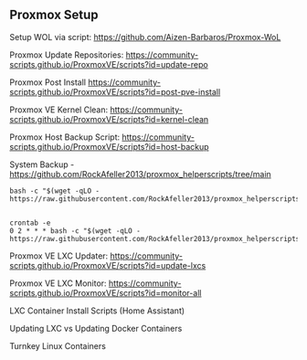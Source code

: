 
## Proxmox Setup 

Setup WOL via script: https://github.com/Aizen-Barbaros/Proxmox-WoL

Proxmox Update Repositories: https://community-scripts.github.io/ProxmoxVE/scripts?id=update-repo

Proxmox Post Install https://community-scripts.github.io/ProxmoxVE/scripts?id=post-pve-install

Proxmox VE Kernel Clean: https://community-scripts.github.io/ProxmoxVE/scripts?id=kernel-clean

Proxmox Host Backup Script: https://community-scripts.github.io/ProxmoxVE/scripts?id=host-backup

System Backup - https://github.com/RockAfeller2013/proxmox_helperscripts/tree/main

```
bash -c "$(wget -qLO - https://raw.githubusercontent.com/RockAfeller2013/proxmox_helperscripts/refs/heads/main/backup.sh)"

```
```

crontab -e
0 2 * * * bash -c "$(wget -qLO - https://raw.githubusercontent.com/RockAfeller2013/proxmox_helperscripts/refs/heads/main/backup.sh)"
```

Proxmox VE LXC Updater: https://community-scripts.github.io/ProxmoxVE/scripts?id=update-lxcs

Proxmox VE LXC Monitor: https://community-scripts.github.io/ProxmoxVE/scripts?id=monitor-all

LXC Container Install Scripts (Home Assistant)

Updating LXC vs Updating Docker Containers

Turnkey Linux Containers


